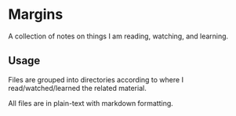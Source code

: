 # Margins

A collection of notes on things I am reading, watching, and learning.

## Usage

Files are grouped into directories according to where I read/watched/learned the related material.

All files are in plain-text with markdown formatting.
